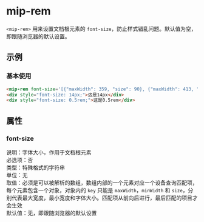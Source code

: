 # mip-rem

`<mip-rem>` 用来设置文档根元素的 `font-size`，防止样式错乱问题。默认值为空，即跟随浏览器的默认设置。

## 示例

### 基本使用

```html
<mip-rem font-size='[{"maxWidth": 359, "size": 90}, {"maxWidth": 413, "size": 100}, {"maxWidth": 767, "size": 110}, {"maxWidth": 1023, "size": 200}, {"minWidth": 1024, "size": 270},]'></mip-rem>
<div style="font-size: 14px;">这是14px</div>
<div style="font-size: 0.5rem;">这是0.5rem</div>
```

## 属性

### font-size

说明：字体大小，作用于文档根元素  
必选项：否  
类型：特殊格式的字符串  
单位：无  
取值：必须是可以被解析的数组，数组内部的一个元素对应一个设备查询匹配项，每个元素包含一个对象，对象内的 `key` 只能是 `maxWidth`，`minWidth` 和 `size`，分别代表最大宽度，最小宽度和字体大小。匹配项从前向后进行，最后匹配的项目才会生效  
默认值：无，即跟随浏览器的默认设置 
